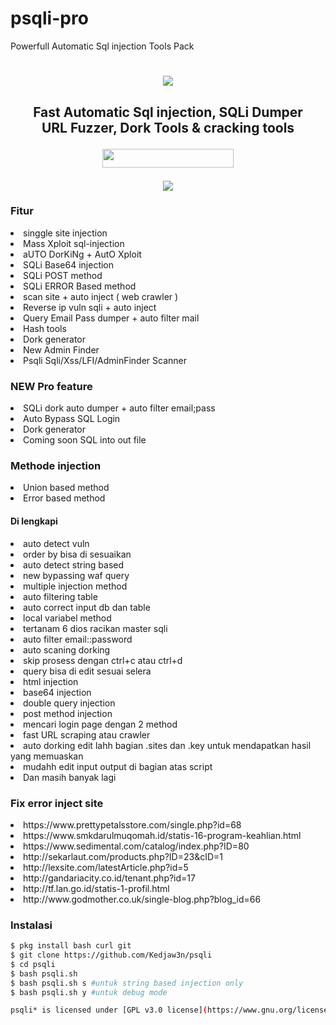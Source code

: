 # psqli-pro
Powerfull Automatic Sql injection Tools Pack
<h1 align="center">
  <img src="https://i.ibb.co/LYnKqpr/logopsqli.png"></h1>
   <h2 align="center">Fast Automatic Sql injection, SQLi Dumper<br>URL Fuzzer, Dork Tools & cracking tools
<p align="center">
  </a>
  <a href="psqli.sh">
     <img src="https://i.ibb.co/br5DH3z/1586858881-picsay.jpg" height="30" width="210">
  </a>
</h2>
</p>
<p align="center">
  <img src="https://i.ibb.co/JjGDcgw/psqli2.png">
</p>

### Fitur
<li> singgle site injection
<li> Mass Xploit sql-injection
<li> aUTO DorKiNg + AutO Xploit
<li> SQLi Base64 injection
<li> SQLi POST method
<li> SQLi ERROR Based method
<li> scan site + auto inject ( web crawler )
<li> Reverse ip vuln sqli + auto inject
<li> Query Email Pass dumper + auto filter mail
<li> Hash tools
<li> Dork generator
<li> New Admin Finder
<li> Psqli Sqli/Xss/LFI/AdminFinder Scanner
  
### NEW Pro feature
<li> SQLi dork auto dumper + auto filter email;pass
<li> Auto Bypass SQL Login
<li> Dork generator
<li> Coming soon SQL into out file
  
### Methode injection
<li> Union based method
<li> Error based method
  
#### Di lengkapi
<li> auto detect vuln
<li> order by bisa di sesuaikan
<li> auto detect string based
<li> new bypassing waf query
<li> multiple injection method
<li> auto filtering table
<li> auto correct input db dan table
<li> local variabel method
<li> tertanam 6 dios racikan master sqli
<li> auto filter email::password
<li> auto scaning dorking
<li> skip prosess dengan ctrl+c atau ctrl+d
<li> query bisa di edit sesuai selera
<li> html injection
<li> base64 injection
<li> double query injection
<li> post method injection
<li> mencari login page dengan 2 method
<li> fast URL scraping atau crawler
<li> auto dorking edit lahh bagian .sites dan .key untuk mendapatkan hasil yang memuaskan
<li> mudahh edit input output di bagian atas script
<li> Dan masih banyak lagi
  
### Fix error inject site
<li> https://www.prettypetalsstore.com/single.php?id=68
<li> https://www.smkdarulmuqomah.id/statis-16-program-keahlian.html
<li> https://www.sedimental.com/catalog/index.php?ID=80
<li> http://sekarlaut.com/products.php?ID=23&cID=1
<li> http://lexsite.com/latestArticle.php?id=5
<li> http://gandariacity.co.id/tenant.php?id=17
<li> http://tf.lan.go.id/statis-1-profil.html
<li> http://www.godmother.co.uk/single-blog.php?blog_id=66
  
### Instalasi
  ```bash
$ pkg install bash curl git
$ git clone https://github.com/Kedjaw3n/psqli
$ cd psqli
$ bash psqli.sh
$ bash psqli.sh s #untuk string based injection only
$ bash psqli.sh y #untuk debug mode

psqli* is licensed under [GPL v3.0 license](https://www.gnu.org/licenses/gpl-3.0.en.html)
